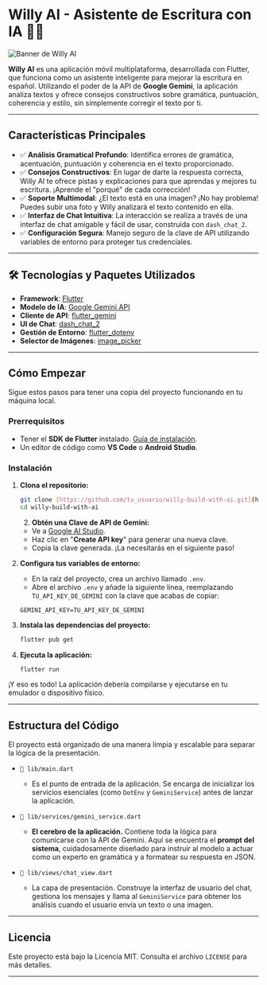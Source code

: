 # Willy AI - Asistente de Escritura con IA 🤖📝

![Banner de Willy AI](https://i.imgur.com/F4a8yO4.jpeg)

**Willy AI** es una aplicación móvil multiplataforma, desarrollada con Flutter, que funciona como un asistente inteligente para mejorar la escritura en español. Utilizando el poder de la API de **Google Gemini**, la aplicación analiza textos y ofrece consejos constructivos sobre gramática, puntuación, coherencia y estilo, sin simplemente corregir el texto por ti.

---

## Características Principales

* ✅ **Análisis Gramatical Profundo**: Identifica errores de gramática, acentuación, puntuación y coherencia en el texto proporcionado.
* ✅ **Consejos Constructivos**: En lugar de darte la respuesta correcta, Willy AI te ofrece pistas y explicaciones para que aprendas y mejores tu escritura. ¡Aprende el "porqué" de cada corrección!
* ✅ **Soporte Multimodal**: ¿El texto está en una imagen? ¡No hay problema! Puedes subir una foto y Willy analizará el texto contenido en ella.
* ✅ **Interfaz de Chat Intuitiva**: La interacción se realiza a través de una interfaz de chat amigable y fácil de usar, construida con `dash_chat_2`.
* ✅ **Configuración Segura**: Manejo seguro de la clave de API utilizando variables de entorno para proteger tus credenciales.

---

## 🛠️ Tecnologías y Paquetes Utilizados

* **Framework**: [Flutter](https://flutter.dev/)
* **Modelo de IA**: [Google Gemini API](https://ai.google.dev/)
* **Cliente de API**: [flutter_gemini](https://pub.dev/packages/flutter_gemini)
* **UI de Chat**: [dash_chat_2](https://pub.dev/packages/dash_chat_2)
* **Gestión de Entorno**: [flutter_dotenv](https://pub.dev/packages/flutter_dotenv)
* **Selector de Imágenes**: [image_picker](https://pub.dev/packages/image_picker)

---

## Cómo Empezar

Sigue estos pasos para tener una copia del proyecto funcionando en tu máquina local.

### Prerrequisitos

* Tener el **SDK de Flutter** instalado. [Guía de instalación](https://docs.flutter.dev/get-started/install).
* Un editor de código como **VS Code** o **Android Studio**.

### Instalación

1.  **Clona el repositorio:**
    ```sh
    git clone [https://github.com/tu_usuario/willy-build-with-ai.git](https://github.com/tu_usuario/willy-build-with-ai.git)
    cd willy-build-with-ai
    ```
    2.  **Obtén una Clave de API de Gemini:**
    * Ve a [Google AI Studio](https://aistudio.google.com/app/apikey).
    * Haz clic en "**Create API key**" para generar una nueva clave.
    * Copia la clave generada. ¡La necesitarás en el siguiente paso!

3.  **Configura tus variables de entorno:**
    * En la raíz del proyecto, crea un archivo llamado `.env`.
    * Abre el archivo `.env` y añade la siguiente línea, reemplazando `TU_API_KEY_DE_GEMINI` con la clave que acabas de copiar:
    ```
    GEMINI_API_KEY=TU_API_KEY_DE_GEMINI
    ```

4.  **Instala las dependencias del proyecto:**
    ```sh
    flutter pub get
    ```

5.  **Ejecuta la aplicación:**
    ```sh
    flutter run
    ```

¡Y eso es todo! La aplicación debería compilarse y ejecutarse en tu emulador o dispositivo físico.

---

## Estructura del Código

El proyecto está organizado de una manera limpia y escalable para separar la lógica de la presentación.

* `📁 lib/main.dart`
    * Es el punto de entrada de la aplicación. Se encarga de inicializar los servicios esenciales (como `DotEnv` y `GeminiService`) antes de lanzar la aplicación.

* `📁 lib/services/gemini_service.dart`
    * **El cerebro de la aplicación.** Contiene toda la lógica para comunicarse con la API de Gemini. Aquí se encuentra el **prompt del sistema**, cuidadosamente diseñado para instruir al modelo a actuar como un experto en gramática y a formatear su respuesta en JSON.

* `📁 lib/views/chat_view.dart`
    * La capa de presentación. Construye la interfaz de usuario del chat, gestiona los mensajes y llama al `GeminiService` para obtener los análisis cuando el usuario envía un texto o una imagen.

---

## Licencia

Este proyecto está bajo la Licencia MIT. Consulta el archivo `LICENSE` para más detalles.

---
